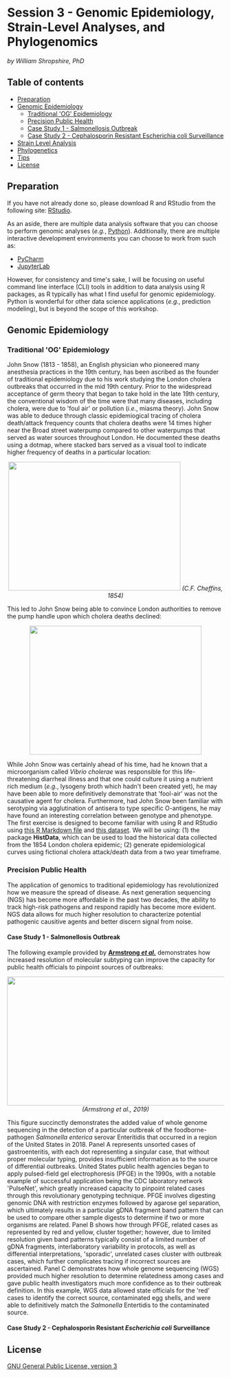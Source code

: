 # Session 3 - Genomic Epidemiology, Strain-Level Analyses, and Phylogenomics
*by William Shropshire, PhD*

## Table of contents

  * [Preparation](#preparation)
  * [Genomic Epidemiology](#genomic-epidemiology)
     * [Traditional 'OG' Epidemiology](#traditional-og-epidemiology)
     * [Precision Public Health](#precision-public-health)
      * [Case Study 1 - Salmonellosis Outbreak](#case-study-1-salmonellosis-outbreak)
      * [Case Study 2 - Cephalosporin Resistant Escherichia coli Surveillance](case-study-2-cephalosporin-resistant-escherichia-coli-surveillance)
  * [Strain Level Analysis](#strain-level-analysis)
  * [Phylogenetics](#phylogenetics)
  * [Tips](#tips)
  * [License](#license)




## Preparation

If you have not already done so, please download R and RStudio from the following site: [RStudio](https://posit.co/download/rstudio-desktop/). 

As an aside, there are multiple data analysis software that you can choose to perform genomic analyses (*e.g.*, [Python](https://www.python.org/downloads/)). 
Additionally, there are multiple interactive development environments you can choose to work from such as:

 - [PyCharm](https://www.jetbrains.com/pycharm/) 
- [JupyterLab](https://jupyter.org/)

However, for consistency and time's sake, I will be focusing on useful command line interface (CLI) tools in addition to data analysis using R packages, as R typically has what I find useful for genomic epidemiology. Python is wonderful for other data science applications (*e.g.*, prediction modeling), but is beyond the scope of this workshop. 

## Genomic Epidemiology

### Traditional 'OG' Epidemiology 

John Snow (1813 - 1858), an English physician who pioneered many anesthesia practices in the 19th century, has been ascribed as the founder of traditional epidemiology due to his work studying the London cholera outbreaks that occurred in the mid 19th century. Prior to the widespread acceptance of germ theory that began to take hold in the late 19th century, the conventional wisdom of the time were that many diseases, including cholera, were due to 'foul air' or pollution (*i.e.*, miasma theory). John Snow was able to deduce through classic epidemiogical tracing of cholera death/attack frequency counts that cholera deaths were 14 times higher near the Broad street waterpump compared to other waterpumps that served as water sources throughout London. He documented these deaths using a dotmap, where stacked bars served as a visual tool to indicate higher frequency of deaths in a particular location: 

<p align="center">
<img src="https://github.com/treangenlab/radmicrobes/blob/main/session3/Images/600px-Snow-cholera-map-1.jpg" width="400" height="300">
<em>(C.F. Cheffins, 1854)</em>
</p>

This led to John Snow being able to convince London authorities to remove the pump handle upon which cholera deaths declined:

<p align="center">
<img src="https://github.com/treangenlab/radmicrobes/blob/main/session3/Images/cholera_deaths_time.jpg" width="400" height="300">
</p>

While John Snow was certainly ahead of his time, had he known that a microorganism called *Vibrio cholerae* was responsible for this life-threatening diarrheal illness and that one could culture it using a nutrient rich medium (*e.g.*, lysogeny broth which hadn't been created yet), he may have been able to more definitively demonstrate that 'fool-air' was not the causative agent for cholera. Furthermore, had John Snow been familiar with serotyping via agglutination of antisera to type specific O-antigens, he may have found an interesting correlation between genotype and phenotype. The first exercise is designed to become familiar with using R and RStudio using [this R Markdown file](https://github.com/treangenlab/radmicrobes/blob/main/session3/Files/3.1_Snow_cholera_example.Rmd) and [this dataset](https://github.com/treangenlab/radmicrobes/blob/main/session3/Files/cholera_fictional_data.csv). We will be using: (1) the package **HistData**, which can be used to load the historical data collected from the 1854 London cholera epidemic; (2) generate epidemiological curves using fictional cholera attack/death data from a two year timeframe.

### Precision Public Health 

The application of genomics to traditional epidemiology has revolutionized how we measure the spread of disease. As next generation sequencing (NGS) has become more affordable in the past two decades, the ability to track high-risk pathogens and respond rapidly has become more evident. NGS data allows for much higher resolution to characterize potential pathogenic causitive agents and better discern signal from noise. 

#### Case Study 1 - Salmonellosis Outbreak

The following example provided by [**Armstrong *et al.***](https://www.nejm.org/doi/full/10.1056/nejmsr1813907) demonstrates how increased resolution of molecular subtyping can improve the capacity for public health officials to pinpoint sources of outbreaks: 

<p align="center">
<img src="https://github.com/treangenlab/radmicrobes/blob/main/session3/Images/Precision_PH.jpeg" width="600" height="300">
<em>(Armstrong et al., 2019)</em>
</p>

This figure succinctly demonstrates the added value of whole genome sequencing in the detection of a particular outbreak of the foodborne-pathogen *Salmonella enterica* serovar Enteritidis that occurred in a region of the United States in 2018. Panel A represents unsorted cases of gastroenteritis, with each dot representing a singular case, that without proper molecular typing, provides insufficient information as to the source of differential outbreaks. United States public health agencies began to apply pulsed-field gel electrophoresis (PFGE) in the 1990s, with a notable example of successful application being the CDC laboratory network 'PulseNet', which greatly increased capacity to pinpoint related cases through this revolutionary genotyping technique. PFGE involves digesting genomic DNA with restriction enzymes followed by agarose gel separation, which ultimately results in a particular gDNA fragment band pattern that can be used to compare other sample digests to determine if two or more organisms are related. Panel B shows how through PFGE, related cases as represented by red and yellow, cluster together; however, due to limited resolution given band patterns typically consist of a limited number of gDNA fragments, interlaboratory variability in protocols, as well as differential interpretations, 'sporadic', unrelated cases cluster with outbreak cases, which further complicates tracing if incorrect sources are ascertained. Panel C demonstrates how whole genome sequencing (WGS) provided much higher resolution to determine relatedness among cases and gave public health investigators much more confidence as to their outbreak definition. In this example, WGS data allowed state officials for the 'red' cases to identify the correct source, contaminated egg shells, and were able to definitively match the *Salmonella* Entertidis to the contaminated source. 

#### Case Study 2 - Cephalosporin Resistant *Escherichia coli* Surveillance


## License

[GNU General Public License, version 3](https://www.gnu.org/licenses/gpl-3.0.html)
